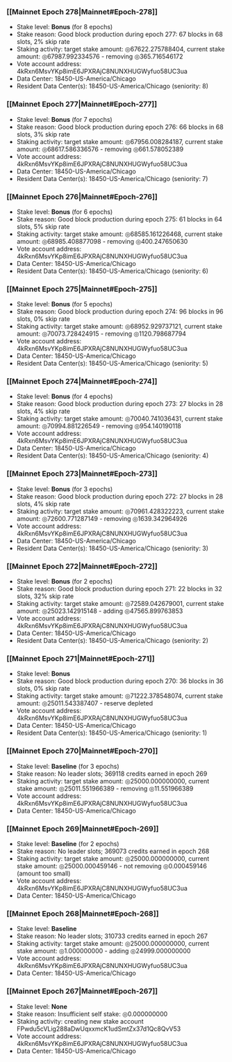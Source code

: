 ### [[Mainnet Epoch 278|Mainnet#Epoch-278]]
* Stake level: **Bonus** (for 8 epochs)
* Stake reason: Good block production during epoch 277: 67 blocks in 68 slots, 2% skip rate
* Staking activity: target stake amount: ◎67622.275788404, current stake amount: ◎67987.992334576 - removing ◎365.716546172
* Vote account address: 4kRxn6MsvYKp8imE6JPXRAjC8NUNXHUGWyfuo58UC3ua
* Data Center: 18450-US-America/Chicago
* Resident Data Center(s): 18450-US-America/Chicago (seniority: 8)
### [[Mainnet Epoch 277|Mainnet#Epoch-277]]
* Stake level: **Bonus** (for 7 epochs)
* Stake reason: Good block production during epoch 276: 66 blocks in 68 slots, 3% skip rate
* Staking activity: target stake amount: ◎67956.008284187, current stake amount: ◎68617.586336576 - removing ◎661.578052389
* Vote account address: 4kRxn6MsvYKp8imE6JPXRAjC8NUNXHUGWyfuo58UC3ua
* Data Center: 18450-US-America/Chicago
* Resident Data Center(s): 18450-US-America/Chicago (seniority: 7)
### [[Mainnet Epoch 276|Mainnet#Epoch-276]]
* Stake level: **Bonus** (for 6 epochs)
* Stake reason: Good block production during epoch 275: 61 blocks in 64 slots, 5% skip rate
* Staking activity: target stake amount: ◎68585.161226468, current stake amount: ◎68985.408877098 - removing ◎400.247650630
* Vote account address: 4kRxn6MsvYKp8imE6JPXRAjC8NUNXHUGWyfuo58UC3ua
* Data Center: 18450-US-America/Chicago
* Resident Data Center(s): 18450-US-America/Chicago (seniority: 6)
### [[Mainnet Epoch 275|Mainnet#Epoch-275]]
* Stake level: **Bonus** (for 5 epochs)
* Stake reason: Good block production during epoch 274: 96 blocks in 96 slots, 0% skip rate
* Staking activity: target stake amount: ◎68952.929737121, current stake amount: ◎70073.728424915 - removing ◎1120.798687794
* Vote account address: 4kRxn6MsvYKp8imE6JPXRAjC8NUNXHUGWyfuo58UC3ua
* Data Center: 18450-US-America/Chicago
* Resident Data Center(s): 18450-US-America/Chicago (seniority: 5)
### [[Mainnet Epoch 274|Mainnet#Epoch-274]]
* Stake level: **Bonus** (for 4 epochs)
* Stake reason: Good block production during epoch 273: 27 blocks in 28 slots, 4% skip rate
* Staking activity: target stake amount: ◎70040.741036431, current stake amount: ◎70994.881226549 - removing ◎954.140190118
* Vote account address: 4kRxn6MsvYKp8imE6JPXRAjC8NUNXHUGWyfuo58UC3ua
* Data Center: 18450-US-America/Chicago
* Resident Data Center(s): 18450-US-America/Chicago (seniority: 4)
### [[Mainnet Epoch 273|Mainnet#Epoch-273]]
* Stake level: **Bonus** (for 3 epochs)
* Stake reason: Good block production during epoch 272: 27 blocks in 28 slots, 4% skip rate
* Staking activity: target stake amount: ◎70961.428322223, current stake amount: ◎72600.771287149 - removing ◎1639.342964926
* Vote account address: 4kRxn6MsvYKp8imE6JPXRAjC8NUNXHUGWyfuo58UC3ua
* Data Center: 18450-US-America/Chicago
* Resident Data Center(s): 18450-US-America/Chicago (seniority: 3)
### [[Mainnet Epoch 272|Mainnet#Epoch-272]]
* Stake level: **Bonus** (for 2 epochs)
* Stake reason: Good block production during epoch 271: 22 blocks in 32 slots, 32% skip rate
* Staking activity: target stake amount: ◎72589.042679001, current stake amount: ◎25023.142915148 - adding ◎47565.899763853
* Vote account address: 4kRxn6MsvYKp8imE6JPXRAjC8NUNXHUGWyfuo58UC3ua
* Data Center: 18450-US-America/Chicago
* Resident Data Center(s): 18450-US-America/Chicago (seniority: 2)
### [[Mainnet Epoch 271|Mainnet#Epoch-271]]
* Stake level: **Bonus**
* Stake reason: Good block production during epoch 270: 36 blocks in 36 slots, 0% skip rate
* Staking activity: target stake amount: ◎71222.378548074, current stake amount: ◎25011.543387407 - reserve depleted
* Vote account address: 4kRxn6MsvYKp8imE6JPXRAjC8NUNXHUGWyfuo58UC3ua
* Data Center: 18450-US-America/Chicago
* Resident Data Center(s): 18450-US-America/Chicago (seniority: 1)
### [[Mainnet Epoch 270|Mainnet#Epoch-270]]
* Stake level: **Baseline** (for 3 epochs)
* Stake reason: No leader slots; 369118 credits earned in epoch 269
* Staking activity: target stake amount: ◎25000.000000000, current stake amount: ◎25011.551966389 - removing ◎11.551966389
* Vote account address: 4kRxn6MsvYKp8imE6JPXRAjC8NUNXHUGWyfuo58UC3ua
* Data Center: 18450-US-America/Chicago
### [[Mainnet Epoch 269|Mainnet#Epoch-269]]
* Stake level: **Baseline** (for 2 epochs)
* Stake reason: No leader slots; 369073 credits earned in epoch 268
* Staking activity: target stake amount: ◎25000.000000000, current stake amount: ◎25000.000459146 - not removing ◎0.000459146 (amount too small)
* Vote account address: 4kRxn6MsvYKp8imE6JPXRAjC8NUNXHUGWyfuo58UC3ua
* Data Center: 18450-US-America/Chicago
### [[Mainnet Epoch 268|Mainnet#Epoch-268]]
* Stake level: **Baseline**
* Stake reason: No leader slots; 310733 credits earned in epoch 267
* Staking activity: target stake amount: ◎25000.000000000, current stake amount: ◎1.000000000 - adding ◎24999.000000000
* Vote account address: 4kRxn6MsvYKp8imE6JPXRAjC8NUNXHUGWyfuo58UC3ua
* Data Center: 18450-US-America/Chicago
### [[Mainnet Epoch 267|Mainnet#Epoch-267]]
* Stake level: **None**
* Stake reason: Insufficient self stake: ◎0.000000000
* Staking activity: creating new stake account FPwdu5cVLig288aDwUqxxmcK1udSmtZx37d1Qc8QvV53
* Vote account address: 4kRxn6MsvYKp8imE6JPXRAjC8NUNXHUGWyfuo58UC3ua
* Data Center: 18450-US-America/Chicago